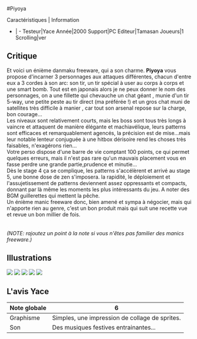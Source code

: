 #Piyoya

Caractéristiques | Information
- | -
Testeur|Yace
Année|2000
Support|PC
Editeur|Tamasan
Joueurs|1
Scrolling|ver

## Critique
Et voici un énième danmaku freeware, qui a son charme. <b>Piyoya</b> vous propose d'incarner 3 personnages aux attaques différentes, chacun d'entre eux a 3 cordes à son arc: son tir, un tir spécial à user au corps à corps et une smart bomb. Tout est en japonais alors je ne peux donner le nom des personnages, on a une fillette qui chevauche un chat géant , munie d'un tir 5-way, une petite peste au tir direct (ma préférée !) et un gros chat muni de satellites très difficile à manier , car tout son arsenal repose sur la charge, bon courage...<br/>Les niveaux sont relativement courts, mais les boss sont tous très longs à vaincre et attaquent de manière élégante et machiavélique, leurs patterns sont efficaces et remarquablement agencés, la précision est de mise...mais leur notable lenteur conjuguée à une hitbox dérisoire rend les choses très faisables, n'exagérons rien...<br/>Votre perso dispose d'une barre de vie comptant 100 points, ce qui permet quelques erreurs, mais il n'est pas rare qu'un mauvais placement vous en fasse perdre une grande partie,prudence et minutie...<br/>Dès le stage 4 ça se complique, les patterns s'accélèrent et arrivé au stage 5, une bonne dose de zen s'imposera. la rapidité, le déploiement  et l'assujetissement de patterns deviennent assez oppressants et compacts, donnant par là même les moments les plus intéressants du jeu. A noter des BGM guillerettes qui mettent la pêche.<br/>Un énième manic freeware donc, bien amené et sympa à négocier, mais qui n'apporte rien au genre, c'est un bon produit mais qui suit une recette vue et revue un bon millier de fois.<br/><br/><br/><i>(NOTE: rajoutez un point à la note si vous n'êtes pas familier des manics freeware.)</i><br/>

## Illustrations
![](http://www.shmup.com/images/thumbs/img_fiche_1_1079.gif)
![](http://www.shmup.com/images/thumbs/img_fiche_2_1079.jpg)
![](http://www.shmup.com/images/thumbs/)
![](http://www.shmup.com/images/thumbs/)
![](http://www.shmup.com/images/thumbs/)

## L'avis Yace
Note globale|6
-|-
Graphisme|Simples, une impression de collage de sprites.
Son|Des musiques festives entrainantes...
